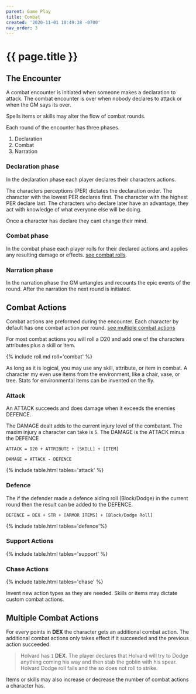 ```yaml
---
parent: Game Play
title: Combat
created: '2020-11-01 10:49:38 -0700'
nav_order: 3 
---
```


# {{ page.title }}


## The Encounter

A combat encounter is initiated when someone makes a declaration to attack. The combat encounter is over when nobody declares to attack or when the GM says its over.

Spells items or skills may alter the flow of combat rounds.

Each round of the encounter has three phases.
1. Declaration
2. Combat
3. Narration

### Declaration phase

In the declaration phase each player declares their characters actions. 

The characters perceptions (PER) dictates the declaration order.
The character with the lowest PER declares first. 
The character with the highest PER declare last.
The characters who declare later have an advantage, they act with knowledge of what everyone else will be doing.


Once a character has declare they cant change their mind.

### Combat phase

In the combat phase each player rolls for their declared actions 
and applies any resulting damage or effects. 
[see combat rolls](#combat-actions).

### Narration phase

In the narration phase the GM untangles and recounts the epic events of the round.
After the narration the next round is initiated.



## Combat Actions

Combat actions are preformed during the encounter.
Each character by default has one combat action per round.
[see multiple combat actions](#multiple-combat-actions)

For most combat actions you will roll a D20 and add one of the characters attributes plus a skill or item. 

{% include roll.md roll='combat' %}

As long as it is logical, you may use any skill, attribute, or item in combat.
A character my even use items from the environment, like a chair, vase, or tree.
Stats for environmental items can be invented on the fly.


### Attack


An ATTACK succeeds and does damage when it exceeds the enemies DEFENCE.

The DAMAGE dealt adds to the current injury level of the combatant.
The maxim injury a character can take is `5`. The DAMAGE is the ATTACK minus the DEFENCE

```
ATTACK = D20 + ATTRIBUTE + [SKILL] + [ITEM]
```
```
DAMAGE = ATTACK - DEFENCE
```


{% include table.html tables='attack' %}


### Defence

The if the defender made a defence aiding roll (Block/Dodge) in the current round then the result can be added to the DEFENCE. 

```
DEFENCE = DEX + STR + [ARMOR ITEMS] + [Block/Dodge Roll]
```


{% include table.html tables='defence'%}

### Support Actions

{% include table.html tables='support' %}

### Chase Actions

{% include table.html tables='chase' %}

Invent new action types as they are needed. 
Skills or items may dictate custom combat actions.


## Multiple Combat Actions


For every points in **DEX** the character gets an additional combat action.
The additional combat actions only takes effect if it succeeded and the previous action succeeded.

> Holvard has `1` **DEX**.
> The player declares that Holvard will try to Dodge anything coming his way and then stab the goblin with his spear.
> Holvard Dodge roll fails and the so does not roll to strike.


Items or skills may also increase or decrease the number of combat actions a character has.



